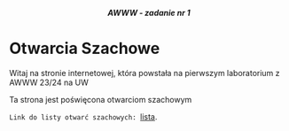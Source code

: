 




***<center>AWWW - zadanie nr 1</center>***
# Otwarcia Szachowe


Witaj na stronie internetowej, która powstała na pierwszym laboratorium z AWWW 23/24 na UW


Ta strona jest poświęcona otwarciom szachowym


``Link do listy otwarć szachowych: ``[lista](https://ar448467.github.io/second.html).
